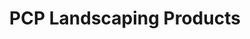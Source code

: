 ---
title: "PCP Landscaping Products"
url: /bangor/pcp-landscaping-products/
shop: garden centre
---